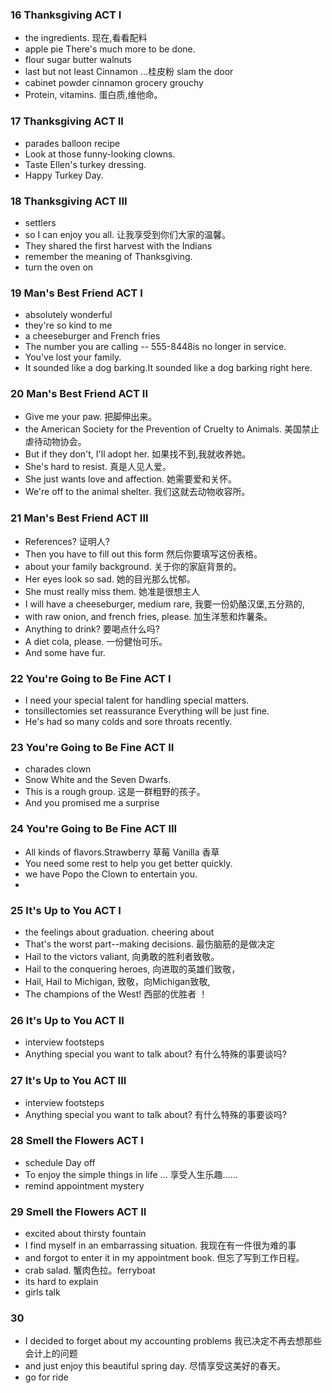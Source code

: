 ### 16 Thanksgiving ACT I
*  the ingredients. 现在,看看配料 
* apple pie There's much more to be done.
* flour sugar butter  walnuts
* last but not least  Cinnamon ...桂皮粉  slam the door
* cabinet powder  cinnamon grocery grouchy
* Protein, vitamins. 蛋白质,维他命。

### 17 Thanksgiving ACT II
* parades balloon recipe
* Look at those funny-looking clowns. 
* Taste Ellen's turkey dressing. 
* Happy Turkey Day.

### 18 Thanksgiving ACT III
* settlers
* so I can enjoy you all. 让我享受到你们大家的温馨。
* They shared the first harvest with the Indians 
* remember the meaning of Thanksgiving.
* turn the oven on

### 19 Man's Best Friend ACT I
* absolutely wonderful
* they're so kind to me
* a cheeseburger and French fries
* The number you are calling -- 555-8448is no longer in service.
*  You've lost your family.
* It sounded like a dog barking.It sounded like a dog barking right here. 

 ### 20 Man's Best Friend ACT II
 * Give me your paw. 把脚伸出来。
 * the American Society for the Prevention of Cruelty to Animals. 美国禁止虐待动物协会。
 * But if they don't, I'll adopt her. 如果找不到,我就收养她。
 * She's hard to resist. 真是人见人爱。
 * She just wants love and affection. 她需要爱和关怀。
 * We're off to the animal shelter. 我们这就去动物收容所。

 ### 21 Man's Best Friend ACT III
* References? 证明人?
* Then you have to fill out this form 然后你要填写这份表格。
* about your family background. 关于你的家庭背景的。
* Her eyes look so sad. 她的目光那么忧郁。
* She must really miss them. 她准是很想主人
* I will have a cheeseburger, medium rare, 我要一份奶酪汉堡,五分熟的,
* with raw onion, and french fries, please. 加生洋葱和炸薯条。
* Anything to drink? 要喝点什么吗?
* A diet cola, please. 一份健怡可乐。
* And some have fur.

### 22 You're Going to Be Fine ACT I
*  I need your special talent for handling special matters.
* tonsillectomies set  reassurance Everything will be just fine.
* He's had so many colds and sore throats recently.


 ### 23 You're Going to Be Fine ACT II
 * charades  clown
 * Snow White and the Seven Dwarfs.
 * This is a rough group. 这是一群粗野的孩子。
 * And you promised me a surprise

 ### 24 You're Going to Be Fine ACT III
 * All kinds of flavors.Strawberry 草莓 Vanilla 香草  
 * You need some rest to help you get better quickly.
 *  we have Popo the Clown to entertain you.
 * 
### 25 It's Up to You ACT I
*  the feelings about graduation.  cheering about
* That's the worst part--making decisions. 最伤脑筋的是做决定
* Hail to the victors valiant, 向勇敢的胜利者致敬。
* Hail to the conquering heroes, 向进取的英雄们致敬，
* Hail, Hail to Michigan, 致敬，向Michigan致敬,
* The champions of the West! 西部的优胜者 ！

### 26 It's Up to You ACT II
* interview footsteps
* Anything special you want to talk about? 有什么特殊的事要谈吗?

### 27 It's Up to You ACT III
*  interview footsteps
* Anything special you want to talk about? 有什么特殊的事要谈吗?

### 28 Smell the Flowers ACT I
* schedule Day off 
* To enjoy the simple things in life ... 享受人生乐趣……
* remind appointment mystery

### 29 Smell the Flowers ACT II

* excited about thirsty  fountain
* I find myself in an embarrassing situation. 我现在有一件很为难的事
* and forgot to enter it in my appointment book. 但忘了写到工作日程。
*  crab salad. 蟹肉色拉。ferryboat 
*  its hard to explain
* girls talk

### 30 
* I decided to forget about my accounting problems 我已决定不再去想那些会计上的问题
* and just enjoy this beautiful spring day. 尽情享受这美好的春天。
* go for ride